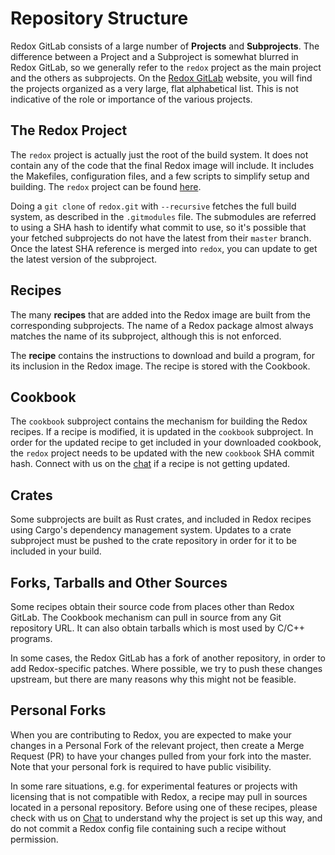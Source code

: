 # Repository Structure

Redox GitLab consists of a large number of **Projects** and **Subprojects**. The difference between a Project and a Subproject is somewhat blurred in Redox GitLab, so we generally refer to the `redox` project as the main project and the others as subprojects. On the [Redox GitLab](https://gitlab.redox-os.org/) website, you will find the projects organized as a very large, flat alphabetical list. This is not indicative of the role or importance of the various projects.

## The Redox Project

The `redox` project is actually just the root of the build system. It does not contain any of the code that the final Redox image will include. It includes the Makefiles, configuration files, and a few scripts to simplify setup and building. The `redox` project can be found [here](https://gitlab.redox-os.org/redox-os/redox).

Doing a `git clone` of `redox.git` with `--recursive` fetches the full build system, as described in the `.gitmodules` file. The submodules are referred to using a SHA hash to identify what commit to use, so it's possible that your fetched subprojects do not have the latest from their `master` branch. Once the latest SHA reference is merged into `redox`, you can update to get the latest version of the subproject.

## Recipes

The many **recipes** that are added into the Redox image are built from the corresponding subprojects. The name of a Redox package almost always matches the name of its subproject, although this is not enforced.

The **recipe** contains the instructions to download and build a program, for its inclusion in the Redox image. The recipe is stored with the Cookbook.

## Cookbook

The `cookbook` subproject contains the mechanism for building the Redox recipes. If a recipe is modified, it is updated in the `cookbook` subproject. In order for the updated recipe to get included in your downloaded cookbook, the `redox` project needs to be updated with the new `cookbook` SHA commit hash. Connect with us on the [chat](./ch13-01-chat.md) if a recipe is not getting updated.

## Crates

Some subprojects are built as Rust crates, and included in Redox recipes using Cargo's dependency management system. Updates to a crate subproject must be pushed to the crate repository in order for it to be included in your build.

## Forks, Tarballs and Other Sources

Some recipes obtain their source code from places other than Redox GitLab. The Cookbook mechanism can pull in source from any Git repository URL. It can also obtain tarballs which is most used by C/C++ programs.

In some cases, the Redox GitLab has a fork of another repository, in order to add Redox-specific patches. Where possible, we try to push these changes upstream, but there are many reasons why this might not be feasible.

## Personal Forks

When you are contributing to Redox, you are expected to make your changes in a Personal Fork of the relevant project, then create a Merge Request (PR) to have your changes pulled from your fork into the master. Note that your personal fork is required to have public visibility.

In some rare situations, e.g. for experimental features or projects with licensing that is not compatible with Redox, a recipe may pull in sources located in a personal repository. Before using one of these recipes, please check with us on [Chat](./ch13-01-chat.md) to understand why the project is set up this way, and do not commit a Redox config file containing such a recipe without permission.
